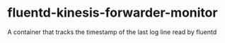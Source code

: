 # fluentd-kinesis-forwarder-monitor
A container that tracks the timestamp of the last log line read by fluentd
